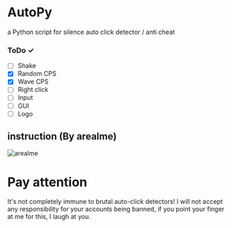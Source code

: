 # AutoPy
a Python script for silence auto click detector / anti cheat
### ToDo ✓
- [ ] Shake
- [X] Random CPS
- [X] Wave CPS
- [ ] Right click
- [ ] Input
- [ ] GUI
- [ ] Logo
## instruction (By arealme)
![arealme](https://github.com/SmaamX/AutoPy/assets/90418723/4bc3621d-64f9-4215-9f43-df0e64e8ee80)
# Pay attention
It's not completely immune to brutal auto-click detectors!
I will not accept any responsibility for your accounts being banned, if you point your finger at me for this, I laugh at you.
